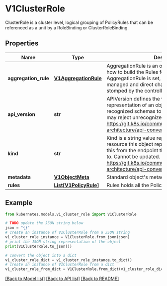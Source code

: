 # V1ClusterRole

ClusterRole is a cluster level, logical grouping of PolicyRules that can be referenced as a unit by a RoleBinding or ClusterRoleBinding.

## Properties

Name | Type | Description | Notes
------------ | ------------- | ------------- | -------------
**aggregation_rule** | [**V1AggregationRule**](V1AggregationRule.md) | AggregationRule is an optional field that describes how to build the Rules for this ClusterRole. If AggregationRule is set, then the Rules are controller managed and direct changes to Rules will be stomped by the controller. | [optional] 
**api_version** | **str** | APIVersion defines the versioned schema of this representation of an object. Servers should convert recognized schemas to the latest internal value, and may reject unrecognized values. More info: https://git.k8s.io/community/contributors/devel/sig-architecture/api-conventions.md#resources | [optional] 
**kind** | **str** | Kind is a string value representing the REST resource this object represents. Servers may infer this from the endpoint the client submits requests to. Cannot be updated. In CamelCase. More info: https://git.k8s.io/community/contributors/devel/sig-architecture/api-conventions.md#types-kinds | [optional] 
**metadata** | [**V1ObjectMeta**](V1ObjectMeta.md) | Standard object&#39;s metadata. | [optional] 
**rules** | [**List[V1PolicyRule]**](V1PolicyRule.md) | Rules holds all the PolicyRules for this ClusterRole | [optional] 

## Example

```python
from kubernetes.models.v1_cluster_role import V1ClusterRole

# TODO update the JSON string below
json = "{}"
# create an instance of V1ClusterRole from a JSON string
v1_cluster_role_instance = V1ClusterRole.from_json(json)
# print the JSON string representation of the object
print(V1ClusterRole.to_json())

# convert the object into a dict
v1_cluster_role_dict = v1_cluster_role_instance.to_dict()
# create an instance of V1ClusterRole from a dict
v1_cluster_role_from_dict = V1ClusterRole.from_dict(v1_cluster_role_dict)
```
[[Back to Model list]](../README.md#documentation-for-models) [[Back to API list]](../README.md#documentation-for-api-endpoints) [[Back to README]](../README.md)



